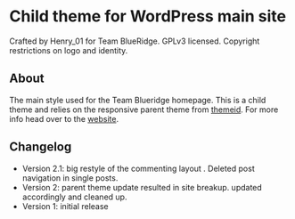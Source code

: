Child theme for WordPress main site
===================================
Crafted by Henry_01 for Team BlueRidge. GPLv3 licensed. Copyright restrictions on logo and identity. 

About
----
The main style used for the Team Blueridge homepage. This is a child theme and relies on the responsive parent theme from [themeid].
For more info head over to the [website].

Changelog
---------
* Version 2.1: big restyle of the commenting layout . Deleted post navigation in single posts.
* Version 2: parent theme update resulted in site breakup. updated accordingly and cleaned up.
* Version 1: initial release

[themeid]: http://themeid.com/responsive-theme/
[website]: http://teamblueridge.org